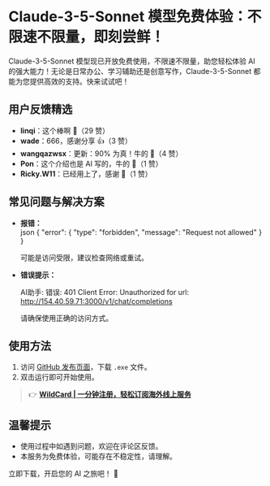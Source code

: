 # Claude-3-5-Sonnet 模型免费体验：不限速不限量，即刻尝鲜！

Claude-3-5-Sonnet 模型现已开放免费使用，不限速不限量，助您轻松体验 AI 的强大能力！无论是日常办公、学习辅助还是创意写作，Claude-3-5-Sonnet 都能为您提供高效的支持。快来试试吧！

## 用户反馈精选

- **linqi**：这个棒啊 🌟（29 赞）  
- **wade**：666，感谢分享 👍（3 赞）  
- **wangqazwsx**：更新：90% 为真！牛的 🚀（4 赞）  
- **Pon**：这个介绍也是 AI 写的，牛的 🤖（1 赞）  
- **Ricky.W11**：已经用上了，感谢 🙏（1 赞）  

## 常见问题与解决方案

- **报错：**  
  json
  {
    "error": {
      "type": "forbidden",
      "message": "Request not allowed"
    }
  }
    
  可能是访问受限，建议检查网络或重试。  
- **错误提示：**  
  
  AI助手:
  错误: 401 Client Error: Unauthorized for url: http://154.40.59.71:3000/v1/chat/completions
    
  请确保使用正确的访问方式。  

## 使用方法

1. 访问 [GitHub 发布页面](https://github.com/xwy-morax/FreeClaude35Assistant/releases)，下载 `.exe` 文件。  
2. 双击运行即可开始使用。  

> 👉 **[WildCard | 一分钟注册，轻松订阅海外线上服务](https://bbtdd.com/WildCard)**  

## 温馨提示

- 使用过程中如遇到问题，欢迎在评论区反馈。  
- 本服务为免费体验，可能存在不稳定性，请理解。  

立即下载，开启您的 AI 之旅吧！ 🚀